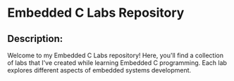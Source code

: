 # Embedded C Labs Repository

## Description:

Welcome to my Embedded C Labs repository! Here, you'll find a collection of labs that I've created while learning Embedded C programming. Each lab explores different aspects of embedded systems development.
